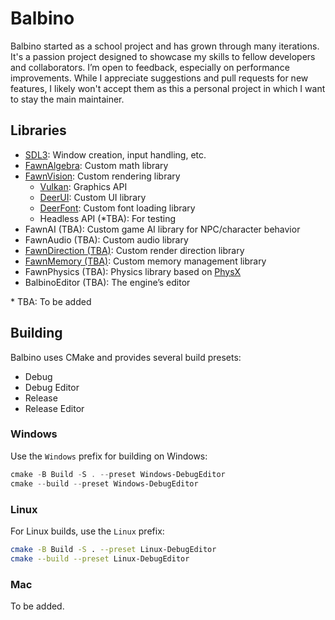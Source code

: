 # Balbino

Balbino started as a school project and has grown through many iterations.
It's a passion project designed to showcase my skills to fellow developers and collaborators.
I’m open to feedback, especially on performance improvements.
While I appreciate suggestions and pull requests for new features, I likely won't accept them as this a personal project
in which I want to stay the main maintainer.

## Libraries

- [SDL3](https://github.com/libsdl-org/sdl): Window creation, input handling, etc.
- [FawnAlgebra](https://github.com/JoranVandenbroucke/FawnAlgebra): Custom math library
- [FawnVision](https://github.com/JoranVandenbroucke/FawnVision): Custom rendering library
    - [Vulkan](https://www.lunarg.com/vulkan-sdk/): Graphics API
    - [DeerUI](https://github.com/JoranVandenbroucke/FawnVision/tree/main/Source/Interface/UI): Custom UI library
    - [DeerFont](https://github.com/JoranVandenbroucke/FawnVision): Custom font loading library
    - Headless API (*TBA): For testing
- FawnAI (TBA): Custom game AI library for NPC/character behavior
- FawnAudio (TBA): Custom audio library
- [FawnDirection (TBA)](https://github.com/JoranVandenbroucke/FawnVision): Custom render direction library
- [FawnMemory (TBA)](https://github.com/JoranVandenbroucke/FawnVision): Custom memory management library
- FawnPhysics (TBA): Physics library based on [PhysX](https://github.com/NVIDIAGameWorks/PhysX)
- BalbinoEditor (TBA): The engine’s editor

\* TBA: To be added

## Building

Balbino uses CMake and provides several build presets:

- Debug
- Debug Editor
- Release
- Release Editor

### Windows

Use the `Windows` prefix for building on Windows:

```powershell
cmake -B Build -S . --preset Windows-DebugEditor
cmake --build --preset Windows-DebugEditor
```

### Linux

For Linux builds, use the `Linux` prefix:

```bash
cmake -B Build -S . --preset Linux-DebugEditor
cmake --build --preset Linux-DebugEditor
```

### Mac

To be added.
